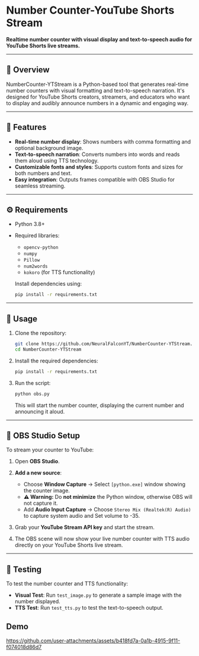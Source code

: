 
# Number Counter-YouTube Shorts Stream

**Realtime number counter with visual display and text-to-speech audio for YouTube Shorts live streams.**

---

## 📌 Overview

NumberCounter-YTStream is a Python-based tool that generates real-time number counters with visual formatting and text-to-speech narration. It's designed for YouTube Shorts creators, streamers, and educators who want to display and audibly announce numbers in a dynamic and engaging way.

---

## 🎯 Features

* **Real-time number display**: Shows numbers with comma formatting and optional background image.
* **Text-to-speech narration**: Converts numbers into words and reads them aloud using TTS technology.
* **Customizable fonts and styles**: Supports custom fonts and sizes for both numbers and text.
* **Easy integration**: Outputs frames compatible with OBS Studio for seamless streaming.

---

## ⚙️ Requirements

* Python 3.8+
* Required libraries:

  * `opencv-python`
  * `numpy`
  * `Pillow`
  * `num2words`
  * `kokoro` (for TTS functionality)

  Install dependencies using:

  ```bash
  pip install -r requirements.txt
  ```

---

## 🚀 Usage

1. Clone the repository:

   ```bash
   git clone https://github.com/NeuralFalconYT/NumberCounter-YTStream.git
   cd NumberCounter-YTStream
   ```

2. Install the required dependencies:

   ```bash
   pip install -r requirements.txt
   ```

3. Run the script:

   ```bash
   python obs.py
   ```

   This will start the number counter, displaying the current number and announcing it aloud.

---

## 🎥 OBS Studio Setup

To stream your counter to YouTube:

1. Open **OBS Studio**.
2. **Add a new source**:

   * Choose **Window Capture** → Select `[python.exe]` window showing the counter image.
   * **⚠️ Warning:** Do **not minimize** the Python window, otherwise OBS will not capture it.
   * Add **Audio Input Capture** → Choose `Stereo Mix (Realtek(R) Audio)` to capture system audio and Set volume to -35.
3. Grab your **YouTube Stream API key** and start the stream.
4. The OBS scene will now show your live number counter with TTS audio directly on your YouTube Shorts live stream.

---

## 🧪 Testing

To test the number counter and TTS functionality:

* **Visual Test**: Run `test_image.py` to generate a sample image with the number displayed.
* **TTS Test**: Run `test_tts.py` to test the text-to-speech output.


## Demo


https://github.com/user-attachments/assets/b418fd7a-0a1b-4915-9f11-f074018d86d7



